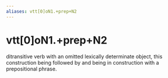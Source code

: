 ```yaml
---
aliases: vtt[0]oN1.+prep+N2
---
```

# vtt[0]oN1.+prep+N2

ditransitive verb with an omitted lexically determinate object, this construction being followed by and being in construction with a prepositional phrase.
